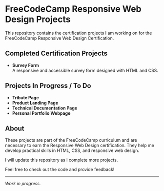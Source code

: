 # FreeCodeCamp Responsive Web Design Projects

This repository contains the certification projects I am working on for the FreeCodeCamp Responsive Web Design Certification.

## Completed Certification Projects

- **Survey Form**  
  A responsive and accessible survey form designed with HTML and CSS.

## Projects In Progress / To Do

- **Tribute Page**  
- **Product Landing Page**  
- **Technical Documentation Page**  
- **Personal Portfolio Webpage**

## About

These projects are part of the FreeCodeCamp curriculum and are necessary to earn the Responsive Web Design certification. They help me develop practical skills in HTML, CSS, and responsive web design.

I will update this repository as I complete more projects.

Feel free to check out the code and provide feedback!

---
*Work in progress.*




